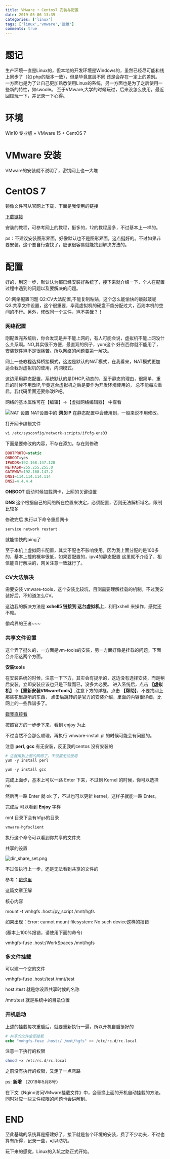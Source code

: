 ```yaml
---
title: VMware + Centos7 安装与配置
date: 2019-05-06 13:39
categories: ['linux']
tags: ['linux','vmware','运维']
comments: true
---
```


# 题记

生产环境一直是Linux的，但本地的开发环境是Windows的，虽然已经尽可能和线上同步了（如 php的版本一致），但是毕竟底层不同
还是会存在一定上的差别。
一方面也是为了让自己更加熟悉使用Linux的系统，另一方面也是为了之后使用一些新的特性，如swoole。
至于VMware,大学的时候玩过，后来没怎么使用，最近回顾玩一下，并记录一下心得。

# 环境

Win10 专业版 + VMware 15 + CentOS 7

# VMware 安装

VMware的安装就不说明了，密钥网上也一大堆

# CentOS 7

镜像文件可从官网上下载，下面是我使用的链接

[下载链接](http://mirrors.163.com/centos/7.6.1810/isos/x86_64/CentOS-7-x86_64-DVD-1810.iso)

安装的教程，可参考网上的教程，挺多的，12的教程居多，不过基本上一样的。

ps：不建议安装图形界面，好像默认也不是图形界面，这点挺好的。不过如果非要安装，这个要自行查找了，应该很容易就能找到解决方法的。

# 配置

好的，到这一步，默认认为都已经安装好系统了，接下来就介绍一下，个人在配置过程中遇到的问题以及要解决的问题。

Q1:网络配置问题
Q2:CV大法配置,不能复制粘贴，这个怎么能愉快的敲敲敲呢
Q3:共享文件设置，这个很重要，毕竟虚拟机的硬盘不能分配过大，否则本机的空间的不行。另外，修改同一个文件，岂不美哉？！

### **网络配置**

刚配置完系统后，你会发现是并不能上网的，有人可能会说，虚拟机不能上网没什么关系啊。NO,其实很不方便，最直观的例子，yum这个
好东西你就不能用了，安装软件岂不是很痛苦。所以网络的问题要第一解决。

网上一些教程选择桥接模式，这边是默认的NAT模式，在我看来，NAT模式更加适合我对虚拟机的使用，内网模式。

这边采用静态配置，系统默认的是DHCP,动态的，至于静态的理由，很简单，重启的时候不用改IP,毕竟这台虚拟机之后是要作为开发环境使用的，
总不能每次重启，我代码里面还要修改IP吧。

网络的基本属性可在【编辑】->【虚拟网络编辑器】 中查看

![NAT 设置](vmware-centos7/vmware-centos7-1.png)
NAT设置中的 **网关IP** 在静态配置中会使用到，一般来说不用修改。

打开网卡编辑文件

```php
vi /etc/sysconfig/network-scripts/ifcfg-ens33
```

下面是要修改的内容，不存在添加，存在则修改

```php
BOOTPROTO=static
ONBOOT=yes
IPADDR=192.168.147.128
NETMASK=255.255.255.0
GATEWAY=192.168.147.2
DNS1=114.114.114.114
DNS2=4.4.4.4
```
**ONBOOT** 启动时候加载网卡，上网的关键设置

**DNS** 这个根据自己的网络所在位置来决定，必须配置，否则无法解析域名，限制比较多

修改完后 执行以下命令重启网卡

```php
service network restart
```

就能愉快的ping了

至于本机上虚拟网卡配置，其实不配也不影响使用，因为我上面分配的是100多的，基本上撞的概率很低，如果要配置的，ipv4的静态配置
这里就不介绍了，相信能自行解决的，网关注意一致就行了。

### **CV大法解决**

需要安装 vmware-tools，这个安装比较坑，目测需要理解挂载的机制。不过我安装好后，不知道怎么CV。

这边我的解决方法是 **xshell5 链接到 这台虚拟机上**，利用xshell 来操作，感觉还不赖。

偷鸡界的王者~~~

### **共享文件设置**

这个弄了挺久的，一方面是vm-tools的安装，另一方面好像是挂载的问题。下面会介绍这两个方面。

**安装tools**

在安装系统的时候，注意一下下方，其实会有提示的，这边没有选择安装，而是稍后安装。立即安装应该也只是下载而已，没多大必要。
进入系统后，点击 **【虚拟机】->【重新安装VMwareTools】**,注意下方的弹框，点击 **【帮助】**，不要找网上那些花里胡哨的东西，
点击后跳转的是官方的安装介绍，里面的内容很详细，比网上的一些靠谱多了。

[戳我直接看](https://docs.vmware.com/cn/VMware-Workstation-Pro/15.0/com.vmware.ws.using.doc/GUID-08BB9465-D40A-4E16-9E15-8C016CC8166F.html)

按照官方的一步步下来，看到 enjoy 为止

不过当然不会那么顺理，再执行 vmware-install.pl 的时候可能会有问题的。

注意 **perl**, **gcc** 有无安装，反正我的centos 没有安装的

```php
# 这就用到上面的网络了，不设置无法使用
yum -y install perl

yum -y install gcc
```

完成上面步，基本上可以一路 Enter 下来，不过到 Kernel 的时候，你可以选择 no

然后再一路 Enter 就 ok 了，不过也可以更新 kernel，这样子就能一路 Enter。

完成后 可以看到 **Enjoy** 字样

mnt 目录下会有hfgs的目录

```php
vmware-hgfsclient
```

执行这个命令可以看到你共享的文件夹

共享的设置

![dir_share_set.png](vmware-centos7/dir-share-set.png)

不过仅执行上一步，还是无法看到共享的文件的

参考：[戳这里](https://blog.51cto.com/853056088/2286704)

这篇文章正解

核心内容

mount -t vmhgfs .host:/py_script /mnt/hgfs

如果出现：Error: cannot mount filesystem: No such device这样的报错

(基本上100%报错，请使用下面的命令)

vmhgfs-fuse .host:/WorkSpaces /mnt/hgfs

### **多文件挂载**

可以建一个空的文件

vmhgfs-fuse .host:/test /mnt/test

host:/test 就是你设置共享时候的名称

/mnt/test 就是系统中的目录位置

### **开机启动**

上述的挂载每次重启后，就要重新执行一遍，所以开机自启挺好的

```php
# 共享的文件全部挂载
echo "vmhgfs-fuse .host:/ /mnt/hgfs" >> /etc/rc.d/rc.local
```
注意一下执行的权限

```php
chmod +x /etc/rc.d/rc.local 
```

之前没有执行的权限，又走了一点弯路

ps: **新增** （2019年5月8号）

在下文《Nginx访问VMware挂载文件》中，会替换上面的开机自动挂载的方法。同时对应一些文件权限的问题也会讲解到。

# END

至此基础的系统算是搭建好了，接下就是各个环境的安装，费了不少功夫，不过也算有所得，记录一些，可以防坑。

玩下来的感觉，Linux的入坑之路正式开始。







